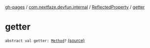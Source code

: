 [gh-pages](../../index.md) / [com.nextfaze.devfun.internal](../index.md) / [ReflectedProperty](index.md) / [getter](./getter.md)

# getter

`abstract val getter: `[`Method`](https://developer.android.com/reference/java/lang/reflect/Method.html)`?` [(source)](https://github.com/NextFaze/dev-fun/tree/master/devfun/src/main/java/com/nextfaze/devfun/internal/Reflected.kt#L69)